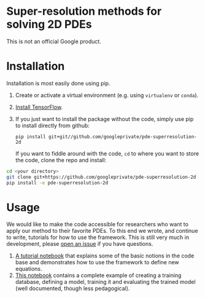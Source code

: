 # Super-resolution methods for solving 2D PDEs

This is not an official Google product.

# Installation
Installation is most easily done using pip.
1. Create or activate a virtual environment (e.g. using `virtualenv` or `conda`).
1. [Install TensorFlow](https://www.tensorflow.org/install/pip).
1. If you just want to install the package without the code,
   simply use pip to install directly from github:
   
   `pip install git+git//github.com/googleprivate/pde-superresolution-2d`
     
    If you want to fiddle around with the code, `cd` to where you want to store the code, 
    clone the repo and install: 
```bash
cd <your directory>
git clone git+https://github.com/googleprivate/pde-superresolution-2d
pip install -e pde-superresolution-2d
```

# Usage
We would like to make the code accessible for researchers who want to apply our method to their favorite PDEs. To this end we wrote, and continue to write, tutorials for how to use the framework.
This is still very much in development, please [open an issue](https://github.com/google-research/data-driven-pdes/issues) if you have questions. 

1. [A tutorial notebook](tutorial/Tutorial.ipynb) that explains some of the basic notions in the code base and demonstrates how to use the framework to define new equations.
2. [This notebook](tutorial/advection_1d.ipynb) contains a complete example of creating a training database, defining a model, training it and evaluating the trained model (well documented, though less pedagogical). 